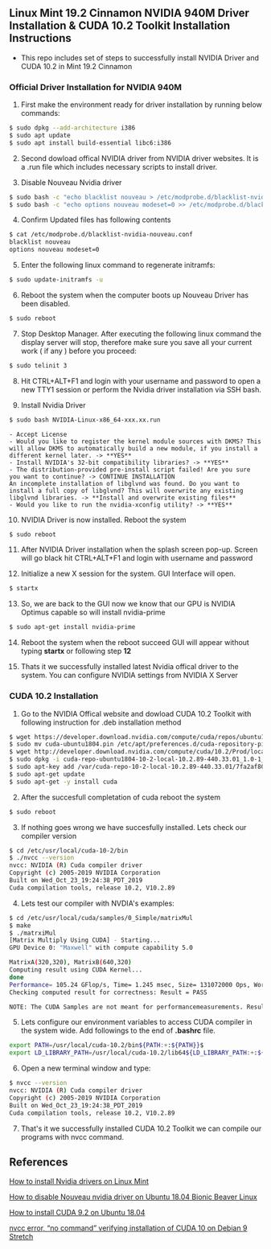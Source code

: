 ## Linux Mint 19.2 Cinnamon NVIDIA 940M Driver Installation & CUDA 10.2 Toolkit Installation Instructions

* This repo includes set of steps to successfully install NVIDIA Driver and CUDA 10.2 in Mint 19.2 Cinnamon

### Official Driver Installation for NVIDIA 940M


1. First make the environment ready for driver installation by running below commands:

```bash
$ sudo dpkg --add-architecture i386
$ sudo apt update
$ sudo apt install build-essential libc6:i386
```

2. Second dowload offical NVIDIA driver from NVIDIA driver websites. It is a .run file which includes necessary scripts to install driver.

3. Disable Nouveau Nvidia driver

```bash
$ sudo bash -c "echo blacklist nouveau > /etc/modprobe.d/blacklist-nvidia-nouveau.conf"
$ sudo bash -c "echo options nouveau modeset=0 >> /etc/modprobe.d/blacklist-nvidia-nouveau.conf"
```

4. Confirm Updated files has following contents

```bash
$ cat /etc/modprobe.d/blacklist-nvidia-nouveau.conf
blacklist nouveau
options nouveau modeset=0
```

5. Enter the following linux command to regenerate initramfs:

```bash
$ sudo update-initramfs -u
```

6. Reboot the system when the computer boots up Nouveau Driver has been disabled.

```bash
$ sudo reboot
```

7. Stop Desktop Manager. After executing the following linux command the display server will stop, therefore make sure you save all your current work ( if any ) before you proceed:

```bash
$ sudo telinit 3
```

8. Hit CTRL+ALT+F1 and login with your username and password to open a new TTY1 session or perform the Nvidia driver installation via SSH bash.

9. Install Nvidia Driver

```bash
$ sudo bash NVIDIA-Linux-x86_64-xxx.xx.run
```
    - Accept License
    - Would you like to register the kernel module sources with DKMS? This will allow DKMS to automatically build a new module, if you install a different kernel later. -> **YES**
    - Install NVIDIA's 32-bit compatibility libraries? -> **YES**
    - The distribution-provided pre-install script failed! Are you sure you want to continue? -> CONTINUE INSTALLATION
    An incomplete installation of libglvnd was found. Do you want to install a full copy of libglvnd? This will overwrite any existing libglvnd libraries. -> **Install and overwrite existing files**
    - Would you like to run the nvidia-xconfig utility? -> **YES**

10. NVIDIA Driver is now installed. Reboot the system

```bash
$ sudo reboot
```

11. After NVIDIA Driver installation when the splash screen pop-up. Screen will go black hit CTRL+ALT+F1 and login with username and password

12. Initialize a new X session for the system. GUI Interface will open.

```bash
$ startx
```

13. So, we are back to the GUI now we know that our GPU is NVIDIA Optimus capable so will install nvidia-prime

```bash
$ sudo apt-get install nvidia-prime
```

14. Reboot the system when the reboot succeed GUI will appear without typing **startx** or following step **12**

15. Thats it we successfully installed latest Nvidia offical driver to the system. You can configure NVIDIA settings from NVIDIA X Server


### CUDA 10.2 Installation

1. Go to the NVIDIA Offical website and dowload CUDA 10.2 Toolkit with following instruction for .deb installation method

```bash
$ wget https://developer.download.nvidia.com/compute/cuda/repos/ubuntu1804/x86_64/cuda-ubuntu1804.pin
$ sudo mv cuda-ubuntu1804.pin /etc/apt/preferences.d/cuda-repository-pin-600
$ wget http://developer.download.nvidia.com/compute/cuda/10.2/Prod/local_installers/cuda-repo-ubuntu1804-10-2-local-10.2.89-440.33.01_1.0-1_amd64.deb
$ sudo dpkg -i cuda-repo-ubuntu1804-10-2-local-10.2.89-440.33.01_1.0-1_amd64.deb
$ sudo apt-key add /var/cuda-repo-10-2-local-10.2.89-440.33.01/7fa2af80.pub
$ sudo apt-get update
$ sudo apt-get -y install cuda
```

2. After the succesfull completation of cuda reboot the system

```bash
$ sudo reboot
```

3. If nothing goes wrong we have succesfully installed. Lets check our compiler version

```bash
$ cd /etc/usr/local/cuda-10-2/bin
$ ./nvcc --version
nvcc: NVIDIA (R) Cuda compiler driver
Copyright (c) 2005-2019 NVIDIA Corporation
Built on Wed_Oct_23_19:24:38_PDT_2019
Cuda compilation tools, release 10.2, V10.2.89
```
4. Lets test our compiler with NVDIA's examples:

```bash
$ cd /etc/usr/local/cuda/samples/0_Simple/matrixMul
$ make
$ ./matrxiMul
[Matrix Multiply Using CUDA] - Starting...
GPU Device 0: "Maxwell" with compute capability 5.0

MatrixA(320,320), MatrixB(640,320)
Computing result using CUDA Kernel...
done
Performance= 105.24 GFlop/s, Time= 1.245 msec, Size= 131072000 Ops, WorkgroupSize= 1024 threads/block
Checking computed result for correctness: Result = PASS

NOTE: The CUDA Samples are not meant for performancemeasurements. Results may vary when GPU Boost is enabled.
```

5. Lets configure our environment variables to access CUDA compiler in the system wide. Add followings to the end of **.bashrc** file.

```bash
export PATH=/usr/local/cuda-10.2/bin${PATH:+:${PATH}}$
export LD_LIBRARY_PATH=/usr/local/cuda-10.2/lib64${LD_LIBRARY_PATH:+:${LD_LIBRARY_PATH}}
```

6. Open a new terminal window and type:

```bash
$ nvcc --version
nvcc: NVIDIA (R) Cuda compiler driver
Copyright (c) 2005-2019 NVIDIA Corporation
Built on Wed_Oct_23_19:24:38_PDT_2019
Cuda compilation tools, release 10.2, V10.2.89
```

7. That's it we successfully installed CUDA 10.2 Toolkit we can compile our programs with nvcc command.

## References

[How to install Nvidia drivers on Linux Mint](https://linuxconfig.org/how-to-install-nvidia-drivers-on-linux-mint)

[How to disable Nouveau nvidia driver on Ubuntu 18.04 Bionic Beaver Linux](https://linuxconfig.org/how-to-disable-nouveau-nvidia-driver-on-ubuntu-18-04-bionic-beaver-linux)

[How to install CUDA 9.2 on Ubuntu 18.04](https://www.pugetsystems.com/labs/hpc/How-to-install-CUDA-9-2-on-Ubuntu-18-04-1184/?__cf_chl_captcha_tk__=1511c5fe74263a3798c679f70d04769050550431-1576167126-0-Aaih6ZtS2d60mfEjzHn6xzNKD4cjewqq2shFZETVRi6R5GiXMAGcsapIkV_gDPcm98rAfUlUrOuhDapITn2PQlXmC3m5ZrhKPP8hhu499fi9-nHMn0oXrHS__Ewo-2Vl_eyILO_g7lI98s2PSWu-vPTVU7GxdfEiHl7FpaXGvktlGCYma_N0kLSA1W1L5ESfnKgvxToewKMiMJJh_iwIJKnJgZ1Co7XZqcoMpJix137NWD-z10vTg97_0QDFC1dKoXCfkK5bCXIOBAknlMWMdMOytWs0J650phh9LdF9v-w2k0s74_ePSZyqGtH1Lwyr__hMGIrUvdAipLrCBv3_3-lJ-BWoYkaiDcSWz_eYYZ_j8KmRiEhKUlWpESjZMKAkVg)

[nvcc error, “no command” verifying installation of CUDA 10 on Debian 9 Stretch](https://unix.stackexchange.com/questions/480855/nvcc-error-no-command-verifying-installation-of-cuda-10-on-debian-9-stretch)